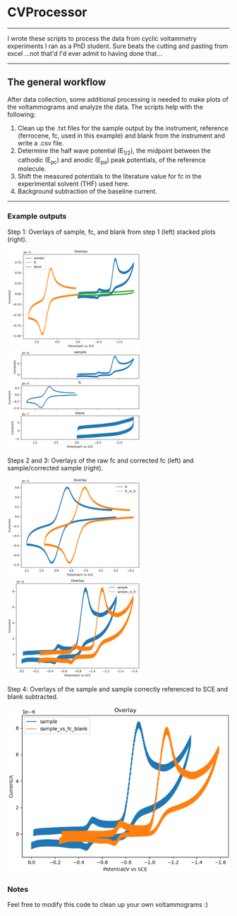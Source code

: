 # CVProcessor

---

I wrote these scripts to process the data from cyclic voltammetry experiments I ran as a PhD student. Sure beats the cutting and pasting from excel ...not that'd I'd ever admit to having done that...

---

## The general workflow

After data collection, some additional processing is needed to make plots of the voltammograms and analyze the data. The scripts help with the following:

1. Clean up the .txt files for the sample output by the instrument, reference (ferrocene, fc, used in this example) and blank from the instrument and write a .csv file.
2. Determine the half wave potential (E<sub>1/2</sub>), the midpoint between the cathodic (E<sub>pc</sub>) and anodic (E<sub>pa</sub>) peak potentials, of the reference molecule. 
3. Shift the measured potentials to the literature value for fc in the experimental solvent (THF) used here.
4. Background subtraction of the baseline current.

---

### Example outputs

Step 1: Overlays of sample, fc, and blank from step 1 (left) stacked plots (right).

<p>
    <img src = 'example_1.png' width='300' />
    <img src = 'example_1a.png' width='300' />
</p>



Steps 2 and 3: Overlays of the raw fc and corrected fc (left) and sample/corrected sample (right).

<p>
    <img src = 'example_2a.png' width='300' />
    <img src = 'example_2.png' width='300' />
</p>

Step 4: Overlays of the sample and sample correctly referenced to SCE and blank subtracted.

![overlays](example_3.png)

### Notes

Feel free to modify this code to clean up your own voltammograms :)
